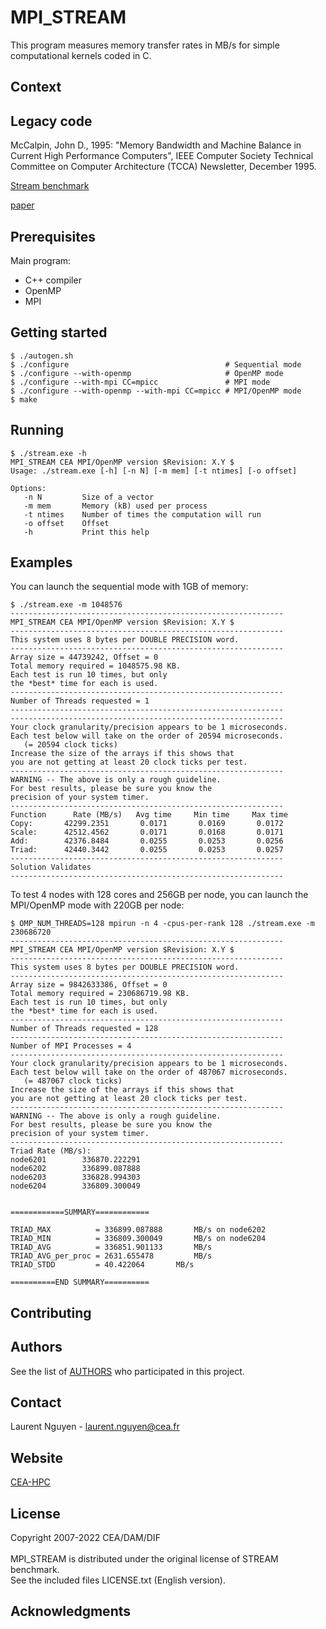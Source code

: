 # MPI_STREAM

This program measures memory transfer rates in MB/s for simple computational kernels coded in C.

## Context

## Legacy code

McCalpin, John D., 1995: "Memory Bandwidth and Machine Balance in Current High Performance Computers", IEEE Computer Society Technical Committee on Computer Architecture (TCCA) Newsletter, December 1995.

[Stream benchmark](https://www.cs.virginia.edu/stream/)

[paper](https://www.researchgate.net/publication/213876927_Memory_Bandwidth_and_Machine_Balance_in_Current_High_Performance_Computers)

## Prerequisites

Main program:

* C++ compiler
* OpenMP
* MPI

## Getting started

```
$ ./autogen.sh
$ ./configure                                   # Sequential mode
$ ./configure --with-openmp                     # OpenMP mode
$ ./configure --with-mpi CC=mpicc               # MPI mode
$ ./configure --with-openmp --with-mpi CC=mpicc # MPI/OpenMP mode
$ make
```

## Running

```
$ ./stream.exe -h
MPI_STREAM CEA MPI/OpenMP version $Revision: X.Y $
Usage: ./stream.exe [-h] [-n N] [-m mem] [-t ntimes] [-o offset]

Options:
   -n N         Size of a vector
   -m mem       Memory (kB) used per process
   -t ntimes    Number of times the computation will run
   -o offset    Offset
   -h           Print this help
```

## Examples

You can launch the sequential mode with 1GB of memory:
```
$ ./stream.exe -m 1048576
-------------------------------------------------------------
MPI_STREAM CEA MPI/OpenMP version $Revision: X.Y $
-------------------------------------------------------------
This system uses 8 bytes per DOUBLE PRECISION word.
-------------------------------------------------------------
Array size = 44739242, Offset = 0
Total memory required = 1048575.98 KB.
Each test is run 10 times, but only
the *best* time for each is used.
-------------------------------------------------------------
Number of Threads requested = 1
-------------------------------------------------------------
-------------------------------------------------------------
Your clock granularity/precision appears to be 1 microseconds.
Each test below will take on the order of 20594 microseconds.
   (= 20594 clock ticks)
Increase the size of the arrays if this shows that
you are not getting at least 20 clock ticks per test.
-------------------------------------------------------------
WARNING -- The above is only a rough guideline.
For best results, please be sure you know the
precision of your system timer.
-------------------------------------------------------------
Function      Rate (MB/s)   Avg time     Min time     Max time
Copy:       42299.2351       0.0171       0.0169       0.0172
Scale:      42512.4562       0.0171       0.0168       0.0171
Add:        42376.8484       0.0255       0.0253       0.0256
Triad:      42440.3442       0.0255       0.0253       0.0257
-------------------------------------------------------------
Solution Validates
-------------------------------------------------------------
```

To test 4 nodes with 128 cores and 256GB per node, you can launch the MPI/OpenMP mode with 220GB per node:
```
$ OMP_NUM_THREADS=128 mpirun -n 4 -cpus-per-rank 128 ./stream.exe -m 230686720
-------------------------------------------------------------
MPI_STREAM CEA MPI/OpenMP version $Revision: X.Y $
-------------------------------------------------------------
This system uses 8 bytes per DOUBLE PRECISION word.
-------------------------------------------------------------
Array size = 9842633386, Offset = 0
Total memory required = 230686719.98 KB.
Each test is run 10 times, but only
the *best* time for each is used.
-------------------------------------------------------------
Number of Threads requested = 128
-------------------------------------------------------------
Number of MPI Processes = 4
-------------------------------------------------------------
Your clock granularity/precision appears to be 1 microseconds.
Each test below will take on the order of 487067 microseconds.
   (= 487067 clock ticks)
Increase the size of the arrays if this shows that
you are not getting at least 20 clock ticks per test.
-------------------------------------------------------------
WARNING -- The above is only a rough guideline.
For best results, please be sure you know the
precision of your system timer.
-------------------------------------------------------------
Triad Rate (MB/s):
node6201		336870.222291
node6202		336899.087888
node6203		336828.994303
node6204		336809.300049


============SUMMARY============

TRIAD_MAX          = 336899.087888		 MB/s on node6202
TRIAD_MIN          = 336809.300049		 MB/s on node6204
TRIAD_AVG          = 336851.901133		 MB/s
TRIAD_AVG_per_proc = 2631.655478		 MB/s
TRIAD_STDD         = 40.422064		 MB/s

==========END SUMMARY==========
```

## Contributing

## Authors

See the list of [AUTHORS](AUTHORS) who participated in this project.

## Contact

Laurent Nguyen - <laurent.nguyen@cea.fr>

## Website

[CEA-HPC](http://www-hpc.cea.fr/)

## License

Copyright 2007-2022 CEA/DAM/DIF<br />
<br />
MPI_STREAM is distributed under the original license of STREAM benchmark.<br />
See the included files LICENSE.txt (English version).

## Acknowledgments
